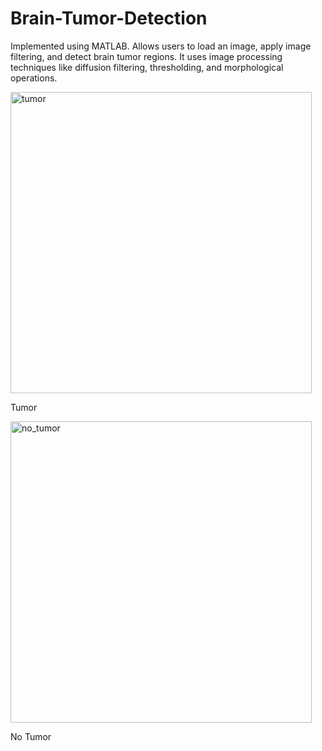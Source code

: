 # Brain-Tumor-Detection
Implemented using MATLAB. 
 Allows users to load an image, apply image filtering, and detect brain tumor regions. It uses image processing techniques like diffusion filtering, thresholding, and morphological operations.
 
<img width="482" alt="tumor" src="https://github.com/Jah1008/Brain-Tumor-Detection/assets/118370800/e1e5a665-8e74-439d-97f0-0348992509db">

Tumor

<img width="482" alt="no_tumor" src="https://github.com/Jah1008/Brain-Tumor-Detection/assets/118370800/5da2fdb3-2ccc-476b-8308-9efde666b72a">

No Tumor
